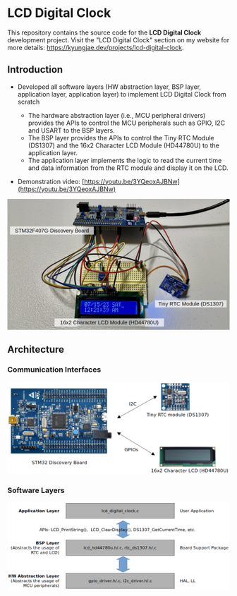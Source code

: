 # LCD Digital Clock



This repository contains the source code for the **LCD Digital Clock** development project. Visit the "LCD Digital Clock" section on my website for more details: https://kyungjae.dev/projects/lcd-digital-clock.



## Introduction

* Developed all software layers (HW abstraction layer, BSP layer, application layer, application layer) to implement LCD Digital Clock from scratch
  * The hardware abstraction layer (i.e., MCU peripheral drivers) provides the APIs to control the MCU peripherals such as GPIO, I2C and USART to the BSP layers.
  * The BSP layer provides the APIs to control the Tiny RTC Module (DS1307) and the 16x2 Character LCD Module (HD44780U) to the application layer.
  * The application layer implements the logic to read the current time and data information from the RTC module and display it on the LCD.

* Demonstration video: [https://youtu.be/3YQeoxAJBNw](https://youtu.be/3YQeoxAJBNw)



<img src="./img/lcd-digital-clock-thumbnail.png" alt="lcd-digital-clock-thumbnail" width="750">





## Architecture

### Communication Interfaces



<img src="./img/lcd-digital-clock-communication-interfaces.png" alt="lcd-digital-clock-communication-interfaces" width="750">



### Software Layers



<img src="./img/lcd-digital-clock-software-layers.png" alt="lcd-digital-clock-software-layers" width="850">

